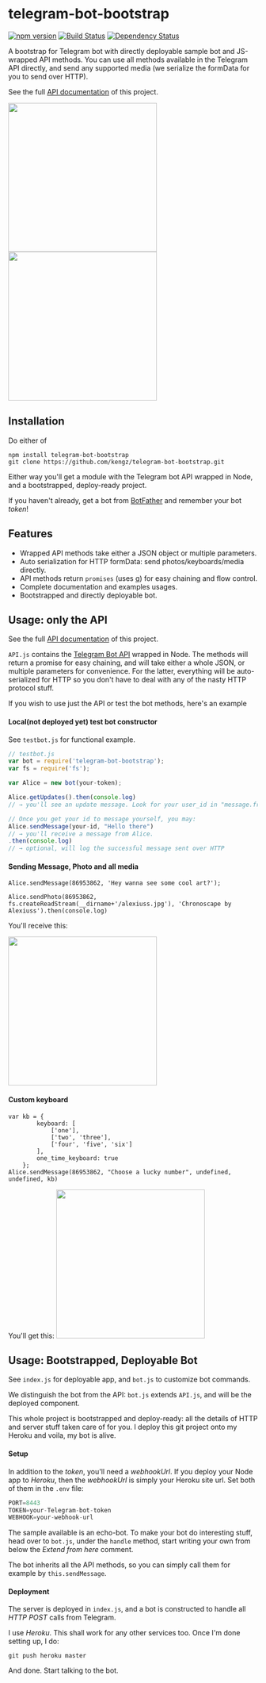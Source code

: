 # telegram-bot-bootstrap
[![npm version](https://badge.fury.io/js/telegram-bot-bootstrap.svg)](http://badge.fury.io/js/telegram-bot-bootstrap) [![Build Status](https://travis-ci.org/kengz/telegram-bot-bootstrap.svg?branch=master)](https://travis-ci.org/kengz/telegram-bot-bootstrap) [![Dependency Status](https://gemnasium.com/kengz/telegram-bot-bootstrap.svg)](https://gemnasium.com/kengz/telegram-bot-bootstrap)


A bootstrap for Telegram bot with directly deployable sample bot and JS-wrapped API methods. You can use all methods available in the Telegram API directly, and send any supported media (we serialize the formData for you to send over HTTP).

See the full [API documentation](http://kengz.github.io/telegram-bot-bootstrap/) of this project.

<img src="./docs/demo-pic.jpg" width="300" style="display:inline-block" /> <img src="./docs/demo-kb.jpg" style="display:inline-block" width="300"/>

## Installation
Do either of

```
npm install telegram-bot-bootstrap
git clone https://github.com/kengz/telegram-bot-bootstrap.git
```

Either way you'll get a module with the Telegram bot API wrapped in Node, and a bootstrapped, deploy-ready project.

If you haven't already, get a bot from [BotFather](https://core.telegram.org/bots) and remember your bot *token*!


## Features
- Wrapped API methods take either a JSON object or multiple parameters.
- Auto serialization for HTTP formData: send photos/keyboards/media directly.
- API methods return `promises` (uses [q](https://github.com/kriskowal/q)) for easy chaining and flow control.
- Complete documentation and examples usages.
- Bootstrapped and directly deployable bot.


## Usage: only the API
See the full [API documentation](http://kengz.github.io/telegram-bot-bootstrap/) of this project.

`API.js` contains the [Telegram Bot API](https://core.telegram.org/bots/api) wrapped in Node. The methods will return a promise for easy chaining, and will take either a whole JSON, or multiple parameters for convenience. For the latter, everything will be auto-serialized for HTTP so you don't have to deal with any of the nasty HTTP protocol stuff.

If you wish to use just the API or test the bot methods, here's an example

#### Local(not deployed yet) test bot constructor
See `testbot.js` for functional example.

```Javascript
// testbot.js
var bot = require('telegram-bot-bootstrap');
var fs = require('fs');

var Alice = new bot(your-token);

Alice.getUpdates().then(console.log)
// → you'll see an update message. Look for your user_id in "message.from.id"

// Once you get your id to message yourself, you may:
Alice.sendMessage(your-id, "Hello there")
// → you'll receive a message from Alice.
.then(console.log)
// → optional, will log the successful message sent over HTTP
```

#### Sending Message, Photo and all media

```
Alice.sendMessage(86953862, 'Hey wanna see some cool art?');

Alice.sendPhoto(86953862, fs.createReadStream(__dirname+'/alexiuss.jpg'), 'Chronoscape by Alexiuss').then(console.log)
```

You'll receive this:

<img src="./docs/demo-pic.jpg" width="300" style="display:inline-block" /> 

#### Custom keyboard

```
var kb = {
        keyboard: [
            ['one'],
            ['two', 'three'],
            ['four', 'five', 'six']
        ],
        one_time_keyboard: true
    };
Alice.sendMessage(86953862, "Choose a lucky number", undefined, undefined, kb)
```

 You'll get this:
<img src="./docs/demo-kb.jpg" style="display:inline-block" width="300"/>


## Usage: Bootstrapped, Deployable Bot
See `index.js` for deployable app, and `bot.js` to customize bot commands.

We distinguish the bot from the API: `bot.js` extends `API.js`, and will be the deployed component.

This whole project is bootstrapped and deploy-ready: all the details of HTTP and server stuff taken care of for you. I deploy this git project onto my Heroku and voila, my bot is alive.

#### Setup 
In addition to the *token*, you'll need a *webhookUrl*. If you deploy your Node app to *Heroku*, then the *webhookUrl* is simply your Heroku site url. Set both of them in the `.env` file:

```Javascript
PORT=8443
TOKEN=your-Telegram-bot-token
WEBHOOK=your-webhook-url
```

The sample available is an echo-bot. To make your bot do interesting stuff, head over to `bot.js`, under the `handle` method, start writing your own from below the *Extend from here* comment. 

The bot inherits all the API methods, so you can simply call them for example by `this.sendMessage`.

#### Deployment
The server is deployed in `index.js`, and a bot is constructed to handle all *HTTP POST* calls from Telegram.

I use *Heroku*. This shall work for any other services too. Once I'm done setting up, I do:

```
git push heroku master
```

And done. Start talking to the bot.